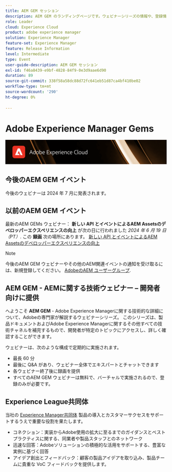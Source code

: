 ```yaml
---
title: AEM GEM セッション
description: AEM GEM のランディングページです。ウェビナーシリーズの情報や、登録情報、過去のウェビナーや今後のウェビナーに関する情報などを掲載します
role: Leader
cloud: Experience Cloud
product: adobe experience manager
solution: Experience Manager
feature-set: Experience Manager
feature: Release Information
level: Intermediate
type: Event
user-guide-description: AEM GEM セッション
exl-id: f46a8439-e9bf-4828-84f9-0e3d9aae6d90
duration: 89
source-git-commit: 338f58a58dc88d72fc641eb51d87ca4bf410be02
workflow-type: tm+mt
source-wordcount: '290'
ht-degree: 0%

---
```


# Adobe Experience Manager Gems

<img alt="デジタルエクスペリエンス" src="./assets/ADX_Gems.png"/>

## 今後のAEM GEM イベント

今後のウェビナーは 2024 年 7 月に発表されます。

<!--  Remove the comment marks, and put the upcoming event in the below table

<table style="max-width: 1214px;">
<tr>
  <td style="vertical-align: top;">
    <a href="https://www.youtube.com/watch?v=f1T9XU9TCJU">
      <img alt="Experience League LIVE Oct 25" src="assets/Oct25_2022_exl_live_banner_web_1920_WebBanner.png">
    </a>
    <div>
      <a href="https://www.youtube.com/watch?v=f1T9XU9TCJU">
        <strong>Deliver the right offer at the right time with decision management</strong>
      </a>
      <br/><em>with Sandra Hausmann, Ben Tepfer, Brandon Poyfair, and Jason Hickey</em>
      <br/><em>October 25, 2022</em>
    </div>
  </td>
</tr>
</table>

-->

## 以前のAEM GEM イベント

最新のAEM GEMs ウェビナー： **新しい API とイベントによるAEM Assetsのデベロッパーエクスペリエンスの向上** が次の日に行われました *2024 年 6 月 19 日（PT）*.
この **録画** 次の場所にあります。
[新しい API とイベントによるAEM Assetsのデベロッパーエクスペリエンスの向上](gems2024/improving-dev-experience-for-aem-assets-with-new-apis-and-events.md)

>[!NOTE]
>
> 今後のAEM GEM ウェビナーやその他のAEM関連イベントの通知を受け取るには、新規登録してください。 [AdobeのAEM ユーザーグループ](https://aem-augs.adobe.com/).

## AEM GEM - AEMに関する技術ウェビナー – 開発者向けに提供

へようこそ **AEM GEM** - Adobe Experience Managerに関する技術的な詳細について、Adobeの専門家が解説するウェビナーシリーズ。 このシリーズは、製品ドキュメントおよびAdobe Experience Managerに関するその他すべての技術チャネルを補完するもので、開発者が特定のトピックにアクセスし、詳しく確認することができます。

ウェビナーは、次のような構成で定期的に実施されます。

* 最長 60 分
* 最後に Q&amp;A があり、ウェビナー全体でエキスパートとチャットできます
* 各ウェビナー終了後に録画を提供
* すべてのAEM GEM ウェビナーは無料で、バーチャルで実施されるので、登録のみが必要です。

## Experience League共同体

当社の [Experience Manager共同体](https://experienceleaguecommunities.adobe.com/t5/adobe-experience-manager/ct-p/adobe-experience-manager-community?profile.language=ja) 製品の導入とカスタマーサクセスをサポートするうえで重要な役割を果たします。

* コネクション：実装からAdobe使用の拡大に至るまでのガイダンスとベストプラクティスに関する、同業者や製品スタッフとのネットワーク
* 迅速な回答：Adobeソリューションの積極的な活用をサポートする、豊富な実例に基づく回答
* アイデア創出とフィードバック：顧客の製品アイデアを取り込み、製品チームに貴重な VoC フィードバックを提供します。
